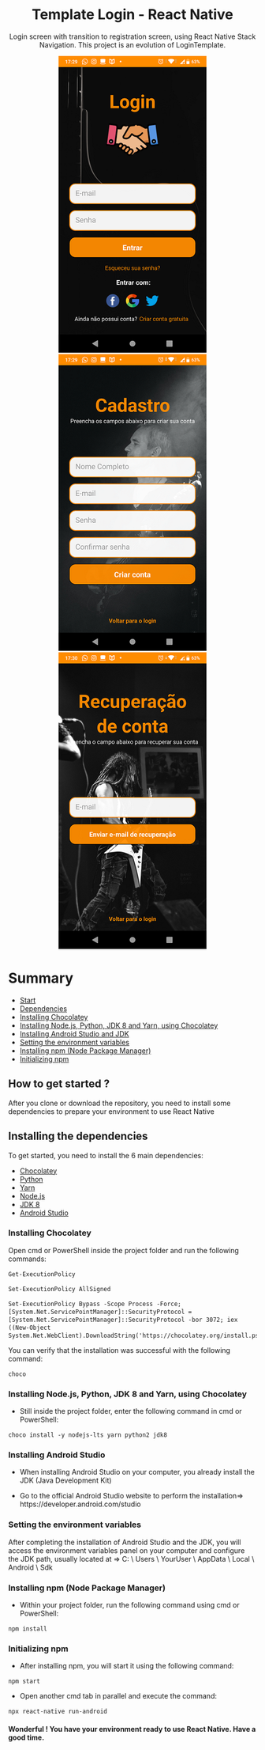 <h1 align="center">Template Login - React Native</h1>
<p align="center">Login screen with transition to registration screen, using React Native Stack Navigation. This project is an evolution of LoginTemplate.</p>

<p align="center">
  <img src="./assets/img/login-screen.png">
  <img src="./assets/img/register-screen.png">
  <img src="./assets/img/recover-screen.png">
</p>

Summary
=================
<!--ts-->
   * [Start](#start)
   * [Dependencies](#dependencies)
   * [Installing Chocolatey](#chocolatey)
   * [Installing Node.js, Python, JDK 8 and Yarn, using Chocolatey](#others)
   * [Installing Android Studio and JDK](#android)
   * [Setting the environment variables](#environment)
   * [Installing npm (Node Package Manager)](#npm)
   * [Initializing npm](#init)
<!--te-->

<h2 id="start">How to get started ?</h2>
<p>After you clone or download the repository, you need to install some dependencies to prepare your environment to use React Native</p>

<h2 id="dependencies">Installing the dependencies</h2>
<p>To get started, you need to install the 6 main dependencies:</p>

<!--ts-->
   * [Chocolatey](#chocolatey)
   * [Python](#others)
   * [Yarn](#others)
   * [Node.js](#others)
   * [JDK 8](#android)
   * [Android Studio](#android)
<!--te-->

<h3 id="chocolatey">Installing Chocolatey</h3>
<p>Open cmd or PowerShell inside the project folder and run the following commands:</p>

<pre><code>Get-ExecutionPolicy</code></pre>
<pre><code>Set-ExecutionPolicy AllSigned</code></pre>
<pre><code>Set-ExecutionPolicy Bypass -Scope Process -Force; [System.Net.ServicePointManager]::SecurityProtocol = [System.Net.ServicePointManager]::SecurityProtocol -bor 3072; iex ((New-Object System.Net.WebClient).DownloadString('https://chocolatey.org/install.ps1'))</code></pre>

<p>You can verify that the installation was successful with the following command:</p>

<pre><code>choco</code></pre>

<h3 id="others">Installing Node.js, Python, JDK 8 and Yarn, using Chocolatey</h3>
<ul><li>Still inside the project folder, enter the following command in cmd or PowerShell:</li></ul>

<pre><code>choco install -y nodejs-lts yarn python2 jdk8</code></pre>

<h3 id="android">Installing Android Studio</h3>

<ul><li>When installing Android Studio on your computer, you already install the JDK (Java Development Kit)</li></ul>
<ul><li>Go to the official Android Studio website to perform the installation=> https://developer.android.com/studio</li></ul>

<h3 id="environment">Setting the environment variables</h3>
<p>After completing the installation of Android Studio and the JDK, you will access the environment variables panel on your computer and configure the JDK path, usually located at => C: \ Users \ YourUser \ AppData \ Local \ Android \ Sdk</p>

<h3 id="npm">Installing npm (Node Package Manager)</h3>
<ul><li>Within your project folder, run the following command using cmd or PowerShell:</li></ul>

<pre><code>npm install</code></pre>

<h3 id="init">Initializing npm</h3>
<ul><li>After installing npm, you will start it using the following command:</li></ul>

<pre><code>npm start</code></pre>

<ul><li>Open another cmd tab in parallel and execute the command:</li></ul>

<pre><code>npx react-native run-android</code></pre>

<h4>Wonderful ! You have your environment ready to use React Native. Have a good time.</h4>

